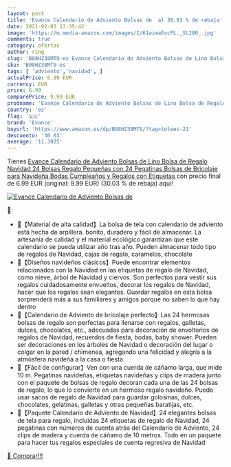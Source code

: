 ```yaml
---
layout: post
title: 'Evance Calendario de Adviento Bolsas de  al 30.03 % de rebaja'
date: 2021-02-03 13:35:42
image: 'https://m.media-amazon.com/images/I/61wimaEocPL._SL200_.jpg'
comments: true
category: ofertas
author: ring
slug: 'B08HZ38MT9-es Evance Calendario de Adviento Bolsas de Lino Bolsa de...'
sku: 'B08HZ38MT9-es'
tags: [ 'adviento','navidad', ]
actualPrice: 6.99 EUR
currency: EUR
price: 6.99
comparePrice: 9.99 EUR
prodname: 'Evance Calendario de Adviento Bolsas de Lino Bolsa de Regalo Navidad  24 Bolsas Regalo Pequeñas con 24 Pegatinas  Bolsas de Bricolaje para Navideña  Bodas  Cumpleaños y Regalos  con Etiquetas '
country: 'es'
flag: '🇪🇸'
brand: 'Evance'
buyurl: 'https://www.amazon.es/dp/B08HZ38MT9/?tag=tolees-21'
descuento: '30.03'
average: '11.3025'
---
```


Tienes [Evance Calendario de Adviento Bolsas de Lino Bolsa de Regalo Navidad  24 Bolsas Regalo Pequeñas con 24 Pegatinas  Bolsas de Bricolaje para Navideña  Bodas  Cumpleaños y Regalos  con Etiquetas ](https://www.amazon.es/dp/B08HZ38MT9/?tag=tolees-21) con precio final de  6.99 EUR (original: 9.99 EUR) (30.03 %  de rebaja) aqui!

[![Evance Calendario de Adviento Bolsas de ](https://m.media-amazon.com/images/I/61wimaEocPL._SL200_.jpg)](https://www.amazon.es/dp/B08HZ38MT9/?tag=tolees-21)

🔎:

- 🎅【Material de alta calidad】La bolsa de tela con calendario de adviento está hecha de arpillera. bonito, duradero y fácil de almacenar. La artesanía de calidad y el material ecológico garantizan que este calendario se pueda utilizar año tras año. Pueden almacenar todo tipo de regalos de Navidad, cajas de regalo, caramelos, chocolate
- 🎅【Diseños navideños clásicos】Puede encontrar elementos relacionados con la Navidad en las etiquetas de regalo de Navidad, como nieve, árbol de Navidad y ciervos. Son perfectos para vestir sus regalos cuidadosamente envueltos, decorar los regalos de Navidad, hacer que los regalos sean elegantes. Guardar regalos en esta bolsa sorprenderá más a sus familiares y amigos porque no saben lo que hay dentro
- 🎅【Calendario de Adviento de bricolaje perfecto】Las 24 hermosas bolsas de regalo son perfectas para llenarse con regalos, galletas, dulces, chocolates, etc., adecuadas para decoración de envoltorios de regalos de Navidad, recuerdos de fiesta, bodas, baby shower. Pueden ser decoraciones en los árboles de Navidad o decoración del lugar o colgar en la pared / chimenea, agregando una felicidad y alegría a la atmósfera navideña a la casa o fiesta
- 🎅【Fácil de configurar】Ven con una cuerda de cáñamo larga, que mide 10 m. Pegatinas navideñas, etiquetas navideñas y clips de madera junto con el paquete de bolsas de regalo decoran cada una de las 24 bolsas de regalo, lo que lo convierte en un hermoso regalo navideño. Puede usar sacos de regalo de Navidad para guardar golosinas, dulces, chocolates, gelatinas, galletas y otras pequeñas baratijas, etc.
- 🎅【Paquete Calendario de Adviento de Navidad】24 elegantes bolsas de tela para regalo, incluidas 24 etiquetas de regalo de Navidad, 24 pegatinas con números de cuenta atrás del Calendario de Adviento, 24 clips de madera y cuerda de cáñamo de 10 metros. Todo en un paquete para hacer tus regalos especiales de cuenta regresiva de Navidad

[🛒 Comprar!!!](https://www.amazon.es/dp/B08HZ38MT9/?tag=tolees-21)
